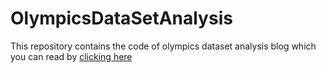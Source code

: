 # OlympicsDataSetAnalysis

 This repository contains the code of olympics dataset analysis blog which you can read by 
 [clicking here]( https://shubhamrsingh.blogspot.com/2020/12/past-olympics-data-analysis.html)
